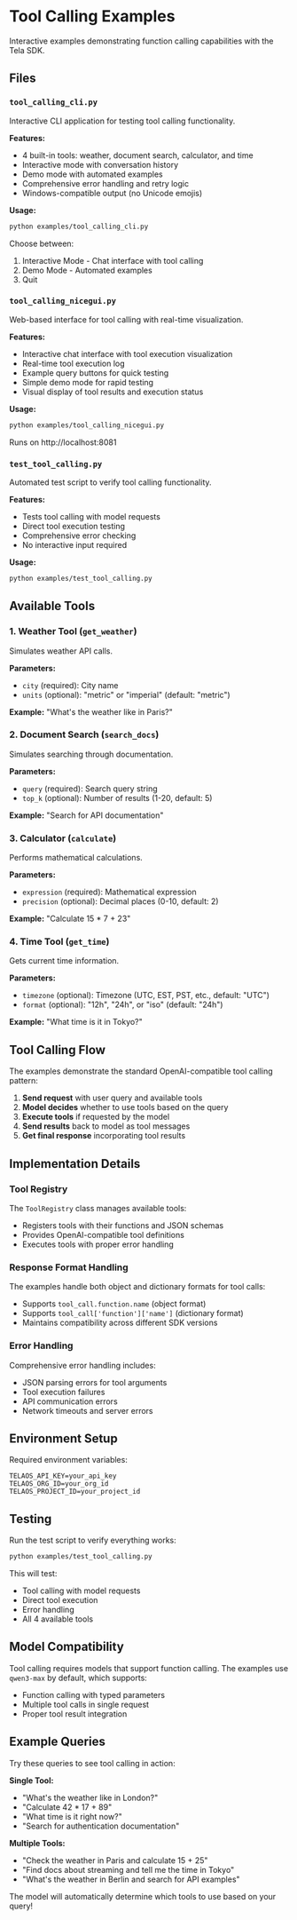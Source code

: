 # Tool Calling Examples

Interactive examples demonstrating function calling capabilities with the Tela SDK.

## Files

### `tool_calling_cli.py`
Interactive CLI application for testing tool calling functionality.

**Features:**
- 4 built-in tools: weather, document search, calculator, and time
- Interactive mode with conversation history
- Demo mode with automated examples
- Comprehensive error handling and retry logic
- Windows-compatible output (no Unicode emojis)

**Usage:**
```bash
python examples/tool_calling_cli.py
```

Choose between:
1. Interactive Mode - Chat interface with tool calling
2. Demo Mode - Automated examples
3. Quit

### `tool_calling_nicegui.py`
Web-based interface for tool calling with real-time visualization.

**Features:**
- Interactive chat interface with tool execution visualization
- Real-time tool execution log
- Example query buttons for quick testing
- Simple demo mode for rapid testing
- Visual display of tool results and execution status

**Usage:**
```bash
python examples/tool_calling_nicegui.py
```

Runs on http://localhost:8081

### `test_tool_calling.py`
Automated test script to verify tool calling functionality.

**Features:**
- Tests tool calling with model requests
- Direct tool execution testing
- Comprehensive error checking
- No interactive input required

**Usage:**
```bash
python examples/test_tool_calling.py
```

## Available Tools

### 1. Weather Tool (`get_weather`)
Simulates weather API calls.

**Parameters:**
- `city` (required): City name
- `units` (optional): "metric" or "imperial" (default: "metric")

**Example:** "What's the weather like in Paris?"

### 2. Document Search (`search_docs`)
Simulates searching through documentation.

**Parameters:**
- `query` (required): Search query string
- `top_k` (optional): Number of results (1-20, default: 5)

**Example:** "Search for API documentation"

### 3. Calculator (`calculate`)
Performs mathematical calculations.

**Parameters:**
- `expression` (required): Mathematical expression
- `precision` (optional): Decimal places (0-10, default: 2)

**Example:** "Calculate 15 * 7 + 23"

### 4. Time Tool (`get_time`)
Gets current time information.

**Parameters:**
- `timezone` (optional): Timezone (UTC, EST, PST, etc., default: "UTC")
- `format` (optional): "12h", "24h", or "iso" (default: "24h")

**Example:** "What time is it in Tokyo?"

## Tool Calling Flow

The examples demonstrate the standard OpenAI-compatible tool calling pattern:

1. **Send request** with user query and available tools
2. **Model decides** whether to use tools based on the query
3. **Execute tools** if requested by the model
4. **Send results** back to model as tool messages
5. **Get final response** incorporating tool results

## Implementation Details

### Tool Registry
The `ToolRegistry` class manages available tools:
- Registers tools with their functions and JSON schemas
- Provides OpenAI-compatible tool definitions
- Executes tools with proper error handling

### Response Format Handling
The examples handle both object and dictionary formats for tool calls:
- Supports `tool_call.function.name` (object format)
- Supports `tool_call['function']['name']` (dictionary format)
- Maintains compatibility across different SDK versions

### Error Handling
Comprehensive error handling includes:
- JSON parsing errors for tool arguments
- Tool execution failures
- API communication errors
- Network timeouts and server errors

## Environment Setup

Required environment variables:
```
TELAOS_API_KEY=your_api_key
TELAOS_ORG_ID=your_org_id
TELAOS_PROJECT_ID=your_project_id
```

## Testing

Run the test script to verify everything works:
```bash
python examples/test_tool_calling.py
```

This will test:
- Tool calling with model requests
- Direct tool execution
- Error handling
- All 4 available tools

## Model Compatibility

Tool calling requires models that support function calling. The examples use `qwen3-max` by default, which supports:
- Function calling with typed parameters
- Multiple tool calls in single request
- Proper tool result integration

## Example Queries

Try these queries to see tool calling in action:

**Single Tool:**
- "What's the weather like in London?"
- "Calculate 42 * 17 + 89"
- "What time is it right now?"
- "Search for authentication documentation"

**Multiple Tools:**
- "Check the weather in Paris and calculate 15 + 25"
- "Find docs about streaming and tell me the time in Tokyo"
- "What's the weather in Berlin and search for API examples"

The model will automatically determine which tools to use based on your query!